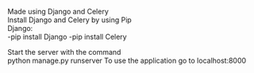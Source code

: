 Made using Django and Celery <br>
Install Django and Celery by using Pip  <br>
Django: <br>
-pip install Django
-pip install Celery

Start the server with the command <br>
python manage.py runserver
To use the application go to localhost:8000
